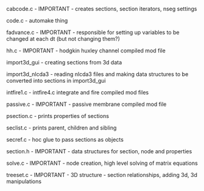 
cabcode.c - IMPORTANT - creates sections, section iterators, nseg settings

code.c - automake thing

fadvance.c - IMPORTANT - responsible for setting up variables to be changed at each dt (but not changing them?)

hh.c - IMPORTANT - hodgkin huxley channel compiled mod file

import3d_gui - creating sections from 3d data

import3d_nlcda3 - reading nlcda3 files and making data structures to be converted into sections in import3d_gui 

intfire1.c - intfire4.c integrate and fire compiled mod files

passive.c - IMPORTANT - passive membrane compiled mod file

psection.c - prints properties of sections

seclist.c - prints parent, children and sibling 

secref.c - hoc glue to pass sections as objects

section.h - IMPORTANT - data structures for section, node and properties

solve.c - IMPORTANT - node creation, high level solving of matrix equations

treeset.c - IMPORTANT - 3D structure - section relationships, adding 3d, 3d manipulations
